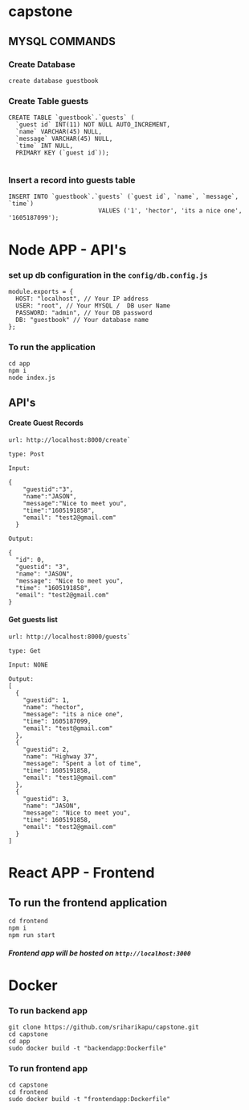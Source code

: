 # capstone

## MYSQL COMMANDS

### Create Database 
```
create database guestbook
```

### Create Table guests
```
CREATE TABLE `guestbook`.`guests` (
  `guest id` INT(11) NOT NULL AUTO_INCREMENT,
  `name` VARCHAR(45) NULL,
  `message` VARCHAR(45) NULL,
  `time` INT NULL,
  PRIMARY KEY (`guest id`));
  
```

### Insert a record into guests table 
```
INSERT INTO `guestbook`.`guests` (`guest id`, `name`, `message`, `time`) 
                         VALUES ('1', 'hector', 'its a nice one', '1605187099');
```

# Node APP - API's

### set up db configuration in the `config/db.config.js`
```
module.exports = {
  HOST: "localhost", // Your IP address
  USER: "root", // Your MYSQL /  DB user Name
  PASSWORD: "admin", // Your DB password
  DB: "guestbook" // Your database name
};
```

### To run the application 
```
cd app
npm i
node index.js
```
## API's

#### Create Guest Records

```
url: http://localhost:8000/create`

type: Post

Input:

{
    "guestid":"3", 
    "name":"JASON",
    "message":"Nice to meet you",
    "time":"1605191858",
    "email": "test2@gmail.com"
  }
```

```
Output:

{
  "id": 0,
  "guestid": "3",
  "name": "JASON",
  "message": "Nice to meet you",
  "time": "1605191858",
  "email": "test2@gmail.com"
}
```

#### Get guests list 

```
url: http://localhost:8000/guests`

type: Get

Input: NONE

```

```
Output:
[
  {
    "guestid": 1,
    "name": "hector",
    "message": "its a nice one",
    "time": 1605187099,
    "email": "test@gmail.com"
  },
  {
    "guestid": 2,
    "name": "Highway 37",
    "message": "Spent a lot of time",
    "time": 1605191858,
    "email": "test1@gmail.com"
  },
  {
    "guestid": 3,
    "name": "JASON",
    "message": "Nice to meet you",
    "time": 1605191858,
    "email": "test2@gmail.com"
  }
]
```
# React APP - Frontend

## To run the frontend application
```
cd frontend
npm i
npm run start
```
##### Frontend app will be hosted on `http://localhost:3000`


# Docker
### To run backend app
```
git clone https://github.com/sriharikapu/capstone.git
cd capstone
cd app
sudo docker build -t "backendapp:Dockerfile"
```
### To run frontend app
```
cd capstone
cd frontend
sudo docker build -t "frontendapp:Dockerfile"
```



